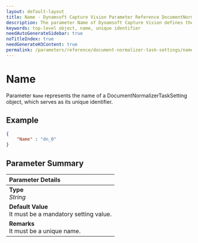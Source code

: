 ```yaml
---
layout: default-layout
title: Name - Dynamsoft Capture Vision Parameter Reference DocumentNormalizerTaskSetting Object.
description: The parameter Name of Dynamsoft Capture Vision defines the unique identifier of top-level objects.
keywords: top-level object, name, unique identifier
needAutoGenerateSidebar: true
noTitleIndex: true
needGenerateH3Content: true
permalink: /parameters/reference/document-normalizer-task-settings/name.html
---
```


# Name

Parameter `Name` represents the name of a DocumentNormalizerTaskSetting object, which serves as its unique identifier.

## Example

```json
{
    "Name" : "dn_0"
}
```

## Parameter Summary

| Parameter Details |
| :----------------------------------- |
| **Type**<br>*String* |
| **Default Value**<br>It must be a mandatory setting value. |
| **Remarks**<br>It must be a unique name. |

